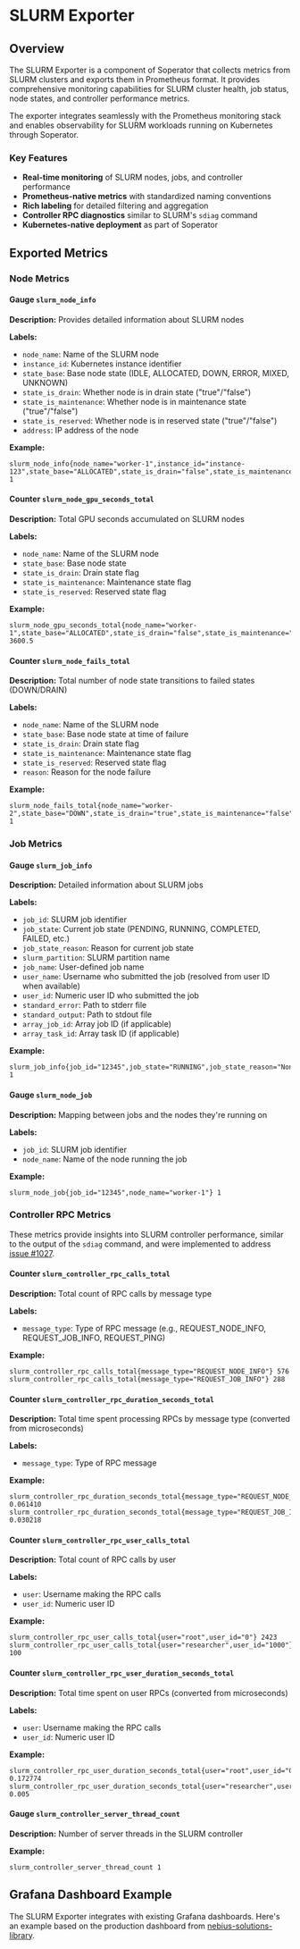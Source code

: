 # SLURM Exporter

## Overview

The SLURM Exporter is a component of Soperator that collects metrics from SLURM clusters and exports them in Prometheus format. It provides comprehensive monitoring capabilities for SLURM cluster health, job status, node states, and controller performance metrics.

The exporter integrates seamlessly with the Prometheus monitoring stack and enables observability for SLURM workloads running on Kubernetes through Soperator.

### Key Features

- **Real-time monitoring** of SLURM nodes, jobs, and controller performance
- **Prometheus-native metrics** with standardized naming conventions
- **Rich labeling** for detailed filtering and aggregation
- **Controller RPC diagnostics** similar to SLURM's `sdiag` command
- **Kubernetes-native deployment** as part of Soperator


## Exported Metrics

### Node Metrics

#### Gauge `slurm_node_info`

**Description:** Provides detailed information about SLURM nodes

**Labels:**
- `node_name`: Name of the SLURM node
- `instance_id`: Kubernetes instance identifier
- `state_base`: Base node state (IDLE, ALLOCATED, DOWN, ERROR, MIXED, UNKNOWN)
- `state_is_drain`: Whether node is in drain state ("true"/"false")
- `state_is_maintenance`: Whether node is in maintenance state ("true"/"false")
- `state_is_reserved`: Whether node is in reserved state ("true"/"false")
- `address`: IP address of the node

**Example:**
```prometheus
slurm_node_info{node_name="worker-1",instance_id="instance-123",state_base="ALLOCATED",state_is_drain="false",state_is_maintenance="false",state_is_reserved="false",address="10.0.1.15"} 1
```

#### Counter `slurm_node_gpu_seconds_total`

**Description:** Total GPU seconds accumulated on SLURM nodes

**Labels:**
- `node_name`: Name of the SLURM node
- `state_base`: Base node state
- `state_is_drain`: Drain state flag
- `state_is_maintenance`: Maintenance state flag
- `state_is_reserved`: Reserved state flag

**Example:**
```prometheus
slurm_node_gpu_seconds_total{node_name="worker-1",state_base="ALLOCATED",state_is_drain="false",state_is_maintenance="false",state_is_reserved="false"} 3600.5
```

#### Counter `slurm_node_fails_total`

**Description:** Total number of node state transitions to failed states (DOWN/DRAIN)

**Labels:**
- `node_name`: Name of the SLURM node
- `state_base`: Base node state at time of failure
- `state_is_drain`: Drain state flag
- `state_is_maintenance`: Maintenance state flag
- `state_is_reserved`: Reserved state flag
- `reason`: Reason for the node failure

**Example:**
```prometheus
slurm_node_fails_total{node_name="worker-2",state_base="DOWN",state_is_drain="true",state_is_maintenance="false",state_is_reserved="false",reason="hardware_failure"} 1
```

### Job Metrics

#### Gauge `slurm_job_info`

**Description:** Detailed information about SLURM jobs

**Labels:**
- `job_id`: SLURM job identifier
- `job_state`: Current job state (PENDING, RUNNING, COMPLETED, FAILED, etc.)
- `job_state_reason`: Reason for current job state
- `slurm_partition`: SLURM partition name
- `job_name`: User-defined job name
- `user_name`: Username who submitted the job (resolved from user ID when available)
- `user_id`: Numeric user ID who submitted the job
- `standard_error`: Path to stderr file
- `standard_output`: Path to stdout file
- `array_job_id`: Array job ID (if applicable)
- `array_task_id`: Array task ID (if applicable)

**Example:**
```prometheus
slurm_job_info{job_id="12345",job_state="RUNNING",job_state_reason="None",slurm_partition="gpu",job_name="training_job",user_name="researcher",user_id="1000",standard_error="/home/researcher/job.err",standard_output="/home/researcher/job.out",array_job_id="",array_task_id=""} 1
```

#### Gauge `slurm_node_job`

**Description:** Mapping between jobs and the nodes they're running on

**Labels:**
- `job_id`: SLURM job identifier
- `node_name`: Name of the node running the job

**Example:**
```prometheus
slurm_node_job{job_id="12345",node_name="worker-1"} 1
```

### Controller RPC Metrics

These metrics provide insights into SLURM controller performance, similar to the output of the `sdiag` command, and were implemented to address [issue #1027](https://github.com/nebius/soperator/issues/1027).

#### Counter `slurm_controller_rpc_calls_total`

**Description:** Total count of RPC calls by message type

**Labels:**
- `message_type`: Type of RPC message (e.g., REQUEST_NODE_INFO, REQUEST_JOB_INFO, REQUEST_PING)

**Example:**
```prometheus
slurm_controller_rpc_calls_total{message_type="REQUEST_NODE_INFO"} 576
slurm_controller_rpc_calls_total{message_type="REQUEST_JOB_INFO"} 288
```

#### Counter `slurm_controller_rpc_duration_seconds_total`

**Description:** Total time spent processing RPCs by message type (converted from microseconds)

**Labels:**
- `message_type`: Type of RPC message

**Example:**
```prometheus
slurm_controller_rpc_duration_seconds_total{message_type="REQUEST_NODE_INFO"} 0.061410
slurm_controller_rpc_duration_seconds_total{message_type="REQUEST_JOB_INFO"} 0.030218
```

#### Counter `slurm_controller_rpc_user_calls_total`

**Description:** Total count of RPC calls by user

**Labels:**
- `user`: Username making the RPC calls
- `user_id`: Numeric user ID

**Example:**
```prometheus
slurm_controller_rpc_user_calls_total{user="root",user_id="0"} 2423
slurm_controller_rpc_user_calls_total{user="researcher",user_id="1000"} 100
```

#### Counter `slurm_controller_rpc_user_duration_seconds_total`

**Description:** Total time spent on user RPCs (converted from microseconds)

**Labels:**
- `user`: Username making the RPC calls
- `user_id`: Numeric user ID

**Example:**
```prometheus
slurm_controller_rpc_user_duration_seconds_total{user="root",user_id="0"} 0.172774
slurm_controller_rpc_user_duration_seconds_total{user="researcher",user_id="1000"} 0.005
```

#### Gauge `slurm_controller_server_thread_count`

**Description:** Number of server threads in the SLURM controller

**Example:**
```prometheus
slurm_controller_server_thread_count 1
```

## Grafana Dashboard Example

The SLURM Exporter integrates with existing Grafana dashboards. Here's an example based on the production dashboard from [nebius-solutions-library](https://github.com/nebius/nebius-solutions-library/blob/release/soperator/soperator/modules/monitoring/templates/dashboards/cluster_health.json).

